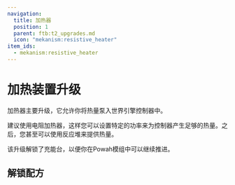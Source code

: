 ```yaml
---
navigation:
  title: 加热器
  position: 1
  parent: ftb:t2_upgrades.md
  icon: "mekanism:resistive_heater"
item_ids:
  - mekanism:resistive_heater
---
```

# 加热装置升级

<ItemImage id="mekanism:resistive_heater" scale="3" />

<Color id="green">加热器</Color>主要升级，它允许你将热量泵入<Color id="gold">世界引擎控制器</Color>中。

建议使用<Color id="green">电阻加热器</Color>，这样您可以设置特定的功率来为控制器产生足够的热量。之后，您甚至可以使用反应堆来提供热量。

该升级解锁了<Color id="gold">充能台</Color>，以便你在<Color id="gold">Powah</Color>模组中可以继续推进。

## 解锁配方

<ItemGrid>
  <ItemIcon id="powah:energizing_orb" />
  <ItemIcon id="oritech:machine_core_7" />
  <ItemIcon id="oritech:promethium_axe" />
  <ItemIcon id="oritech:promethium_pickaxe" />
</ItemGrid>

